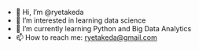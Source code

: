 - 👋 Hi, I’m @ryetakeda
- 👀 I’m interested in learning data science
- 🌱 I’m currently learning Python and Big Data Analytics
- 📫 How to reach me: ryetakeda@gmail.com

<!---
ryetakeda/ryetakeda is a ✨ special ✨ repository because its `README.md` (this file) appears on your GitHub profile.
You can click the Preview link to take a look at your changes.
--->
